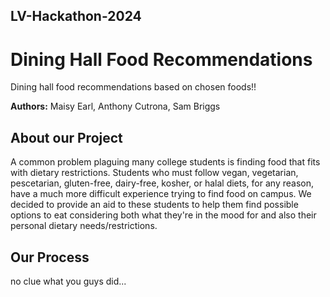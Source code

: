 ## LV-Hackathon-2024 
# Dining Hall Food Recommendations
Dining hall food recommendations based on chosen foods!!

**Authors:** Maisy Earl, Anthony Cutrona, Sam Briggs


## About our Project
A common problem plaguing many college students is finding food that fits with dietary restrictions. Students who must follow vegan, vegetarian, pescetarian, gluten-free, dairy-free, kosher, or halal diets, for any reason, have a much more difficult experience trying to find food on campus. We decided to provide an aid to these students to help them find possible options to eat considering both what they're in the mood for and also their personal dietary needs/restrictions. 

## Our Process
no clue what you guys did...
